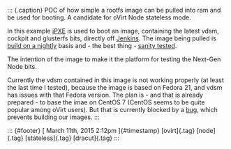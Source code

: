 ::: {.caption}
POC of how simple a rootfs image can be pulled into ram and be used for
booting. A candidate for oVirt Node stateless mode.

In this example
[iPXE](http://jenkins.ovirt.org/job/fabiand_boo_build_testing/) is used
to boot an image, containing the latest vdsm, cockpit and glusterfs
bits, directly off [Jenkins](http://www.jenkins.ovirt.org). The image
being pulled is [build on a
nightly](http://jenkins.ovirt.org/job/fabiand_ovirt-node-tng_image_build_daily_testing/)
basis and - the best thing - [sanity
tested](http://jenkins.ovirt.org/job/fabiand_ovirt-node-tng_image_install_testing/).

The intention of the image to make it the platform for testing the
Next-Gen Node bits.

Currently the vdsm contained in this image is not working properly (at
least the last time I tested), because the image is based on Fedora 21,
and vdsm has issues with that Fedora version. The plan is - and that is
already prepared - to base the imae on CentOS 7 (CentOS seems to be
quite popular among oVirt users). But that is currently blocked by a
[bug](http://bugs.centos.org/view.php?id=8239), which prevents building
our images.
:::

::: {#footer}
[ March 11th, 2015 2:12pm ]{#timestamp} [ovirt]{.tag} [node]{.tag}
[stateless]{.tag} [dracut]{.tag}
:::
